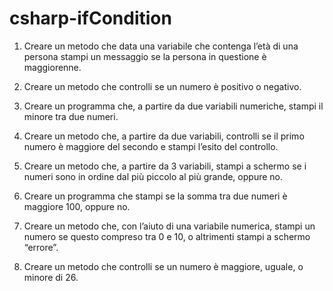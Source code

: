 # csharp-ifCondition

  1. Creare un metodo che data una variabile che contenga l’età di una persona stampi un messaggio
     se la persona in questione è maggiorenne.

  2. Creare un metodo che controlli se un numero è positivo o negativo.
     
  3. Creare un programma che, a partire da due variabili numeriche, stampi il minore tra due numeri.
     
  4. Creare un metodo che, a partire da due variabili, controlli se il primo numero è maggiore del
     secondo e stampi l’esito del controllo.
     
  5. Creare un metodo che, a partire da 3 variabili, stampi a schermo se i numeri sono in ordine
     dal più piccolo al più grande, oppure no.
     
  6. Creare un programma che stampi se la somma tra due numeri è maggiore 100, oppure no.
     
  7. Creare un metodo che, con l’aiuto di una variabile numerica, stampi un numero se questo
     compreso tra 0 e 10, o altrimenti stampi a schermo “errore”.
     
  8. Creare un metodo che controlli se un numero è maggiore, uguale, o minore di 26.
